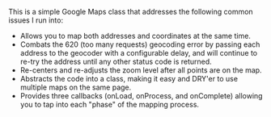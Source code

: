 This is a simple Google Maps class that addresses the following common issues I run into:

- Allows you to map both addresses and coordinates at the same time.
- Combats the 620 (too many requests) geocoding error by passing each address to the geocoder with a configurable delay, and will
continue to re-try the address until any other status code is returned.
- Re-centers and re-adjusts the zoom level after all points are on the map.
- Abstracts the code into a class, making it easy and DRY'er to use multiple maps on the same page. 
- Provides three callbacks (onLoad, onProcess, and onComplete) allowing you to tap into each "phase" of the mapping process.
